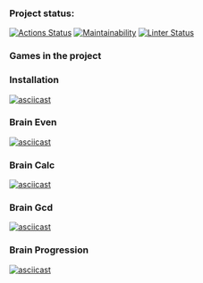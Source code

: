 ### Project status:

[![Actions Status](https://github.com/alekseifeniuk/python-project-lvl1/workflows/hexlet-check/badge.svg)](https://github.com/alekseifeniuk/python-project-lvl1/actions)
[![Maintainability](https://api.codeclimate.com/v1/badges/a99a88d28ad37a79dbf6/maintainability)](https://codeclimate.com/github/alekseifeniuk/python-project-lvl1/maintainability)
[![Linter Status](https://github.com/alekseifeniuk/python-project-lvl1/actions/workflows/lint.yml/badge.svg)](https://github.com/alekseifeniuk/python-project-lvl1/actions)


### Games in the project

### Installation

[![asciicast](https://asciinema.org/a/Sri7CabsrNskcqBHin8LEwM7k.svg)](https://asciinema.org/a/Sri7CabsrNskcqBHin8LEwM7k)

### Brain Even

[![asciicast](https://asciinema.org/a/at1hQBf2BInKTPWDA3wlU4r0n.svg)](https://asciinema.org/a/at1hQBf2BInKTPWDA3wlU4r0n)

### Brain Calc

[![asciicast](https://asciinema.org/a/wRKlszXOY6CrBSXXmQ7BJP7nL.svg)](https://asciinema.org/a/wRKlszXOY6CrBSXXmQ7BJP7nL)

### Brain Gcd

[![asciicast](https://asciinema.org/a/t5ADcMDmU9VNUSnAibmUl0hQd.svg)](https://asciinema.org/a/t5ADcMDmU9VNUSnAibmUl0hQd)

### Brain Progression

[![asciicast](https://asciinema.org/a/HYbtNIZwhAzgsxON0kmUVKouB.svg)](https://asciinema.org/a/HYbtNIZwhAzgsxON0kmUVKouB)
